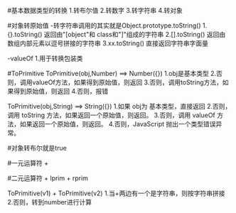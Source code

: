#基本数据类型的转换
1.转布尔值
2.转数字
3.转字符串
4.转对象

#对象转原始值
-转字符串调用的其实就是Object.prototype.toString()
1.{}.toString() 返回由"[object"和 class和"]"组成的字符串
2.[].toString() 返回由数组内部元素以逗号拼接的字符串
3.xx.toString() 直接返回字符串字面量


-valueOf
1.用于转换包装类


#ToPrimitive
ToPrimitive(obj,Number) ==> Number({})
1.obj是基本类型
2.否则，调用valueOf方法，如果得到原始值，则返回
3.否则，调用toString方法，如果得到原始值，则返回
4.否则，报错

ToPrimitive(obj,String) ==> String({})
1.如果 obj为 基本类型，直接返回
2.否则，调用 toString 方法，如果返回一个原始值，则返回。
3.否则，调用 valueOf 方法，如果返回一个原始值，则返回。
4.否则，JavaScript 抛出一个类型错误异常。

#对象转布尔就是true

#一元运算符 +

#二元运算符 +
lprim + rprim

ToPrimitive(v1) + ToPrimitive(v2)
1.当+两边有一个是字符串，则按字符串拼接
2.否则，转到number进行计算